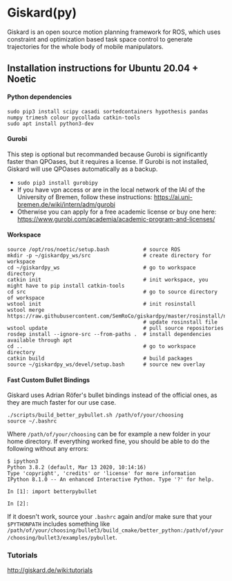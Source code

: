 # Giskard(py)
Giskard is an open source motion planning framework for ROS, which uses constraint and optimization based task space control to generate trajectories for the whole body of mobile manipulators.

## Installation instructions for Ubuntu 20.04 + Noetic

#### Python dependencies
```
sudo pip3 install scipy casadi sortedcontainers hypothesis pandas numpy trimesh colour pycollada catkin-tools
sudo apt install python3-dev 
```
#### Gurobi
This step is optional but recommanded because Gurobi is significantly faster than QPOases, but it requires a license.
If Gurobi is not installed, Giskard will use QPOases automatically as a backup.
   - ```sudo pip3 install gurobipy```
   - If you have vpn access or are in the local network of the IAI of the University of Bremen, follow these instructions: https://ai.uni-bremen.de/wiki/intern/adm/gurobi
   - Otherwise you can apply for a free academic license or buy one here: https://www.gurobi.com/academia/academic-program-and-licenses/

#### Workspace
```
source /opt/ros/noetic/setup.bash           # source ROS
mkdir -p ~/giskardpy_ws/src                 # create directory for workspace
cd ~/giskardpy_ws                           # go to workspace directory
catkin init                                 # init workspace, you might have to pip install catkin-tools
cd src                                      # go to source directory of workspace
wstool init                                 # init rosinstall
wstool merge https://raw.githubusercontent.com/SemRoCo/giskardpy/master/rosinstall/noetic.rosinstall
                                            # update rosinstall file
wstool update                               # pull source repositories
rosdep install --ignore-src --from-paths .  # install dependencies available through apt
cd ..                                       # go to workspace directory
catkin build                                # build packages
source ~/giskardpy_ws/devel/setup.bash      # source new overlay
```

#### Fast Custom Bullet Bindings
Giskard uses Adrian Röfer's bullet bindings instead of the official ones, as they are much faster for our use case.
```
./scripts/build_better_pybullet.sh /path/of/your/choosing
source ~/.bashrc
```
Where `/path/of/your/choosing` can be for example a new folder in your home directory.
If everything worked fine, you should be able to do the following without any errors:
```
$ ipython3
Python 3.8.2 (default, Mar 13 2020, 10:14:16) 
Type 'copyright', 'credits' or 'license' for more information
IPython 8.1.0 -- An enhanced Interactive Python. Type '?' for help.

In [1]: import betterpybullet

In [2]:
```
If it doesn't work, source your ```.bashrc``` again 
and/or make sure that your ```$PYTHONPATH``` includes something like ```/path/of/your/choosing/bullet3/build_cmake/better_python:/path/of/your/choosing/bullet3/examples/pybullet```. 

### Tutorials
http://giskard.de/wiki:tutorials

